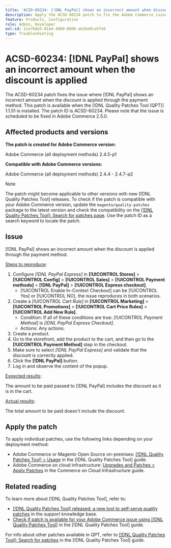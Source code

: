 ```yaml
---
title: 'ACSD-60234: [!DNL PayPal] shows an incorrect amount when discount is applied'
description: Apply the ACSD-60234 patch to fix the Adobe Commerce issue where [!DNL PayPal] shows an incorrect amount when the discount is applied through the payment method.
feature: Products, Configuration
role: Admin, Developer
exl-id: 2ce7bde5-02a4-4989-80d6-ab1be0ca5fe9
type: Troubleshooting
---
```

# ACSD-60234: [!DNL PayPal] shows an incorrect amount when the discount is applied

The ACSD-60234 patch fixes the issue where [!DNL PayPal] shows an incorrect amount when the discount is applied through the payment method. This patch is available when the [!DNL Quality Patches Tool (QPT)] 1.1.51 is installed. The patch ID is ACSD-60234. Please note that the issue is scheduled to be fixed in Adobe Commerce 2.5.0.

## Affected products and versions

**The patch is created for Adobe Commerce version:**

Adobe Commerce (all deployment methods) 2.4.5-p1

**Compatible with Adobe Commerce versions:**

Adobe Commerce (all deployment methods) 2.4.4 - 2.4.7-p2

>[!NOTE]
>
>The patch might become applicable to other versions with new [!DNL Quality Patches Tool] releases. To check if the patch is compatible with your Adobe Commerce version, update the `magento/quality-patches` package to the latest version and check the compatibility on the [[!DNL Quality Patches Tool]: Search for patches page](https://experienceleague.adobe.com/tools/commerce-quality-patches/index.html). Use the patch ID as a search keyword to locate the patch.

## Issue

[!DNL PayPal] shows an incorrect amount when the discount is applied through the payment method.

<u>Steps to reproduce</u>:

1. Configure *[!DNL PayPal Express]* in **[!UICONTROL Stores]** > **[!UICONTROL Config]** > **[!UICONTROL Sales]** > **[!UICONTROL Payment methods]** > **[!DNL PayPal]** > **[!UICONTROL Express checkout]**.
   * [!UICONTROL Enable In-Context Checkout] can be [!UICONTROL Yes] or [!UICONTROL NO], the issue reproduces in both scenarios. 
1. Create a *[!UICONTROL Cart Rule]* in **[!UICONTROL Marketing]** > **[!UICONTROL Promotions]** > **[!UICONTROL Cart Price Rules]** > **[!UICONTROL Add New Rule]**.
   * Condition: If all of these conditions are true: *[!UICONTROL Payment Method]* is *[!DNL PayPal Express Checkout]*.
   * Actions: Any actions.
1. Create a product.
1. Go to the storefront, add the product to the cart, and then go to the **[!UICONTROL Payment Method]** step in the checkout.
1. Make sure to select *[!DNL PayPal Express]* and validate that the discount is correctly applied.
1. Click the **[!DNL PayPal]** button.
1. Log in and observe the content of the popup.
   
<u>Expected results</u>:

The amount to be paid passed to [!DNL PayPal] includes the discount as it is in the cart.

<u>Actual results</u>:

The total amount to be paid doesn't include the discount.

## Apply the patch

To apply individual patches, use the following links depending on your deployment method:

* Adobe Commerce or Magento Open Source on-premises: [[!DNL Quality Patches Tool] > Usage](/help/tools/quality-patches-tool/usage.md) in the [!DNL Quality Patches Tool] guide.
* Adobe Commerce on cloud infrastructure: [Upgrades and Patches > Apply Patches](https://experienceleague.adobe.com/docs/commerce-cloud-service/user-guide/develop/upgrade/apply-patches.html) in the Commerce on Cloud Infrastructure guide.

## Related reading

To learn more about [!DNL Quality Patches Tool], refer to:

* [[!DNL Quality Patches Tool] released: a new tool to self-serve quality patches](https://experienceleague.adobe.com/en/docs/commerce-operations/tools/quality-patches-tool/quality-patches-tool-to-self-serve-quality-patches) in the support knowledge base.
* [Check if patch is available for your Adobe Commerce issue using [!DNL Quality Patches Tool]](/help/tools/quality-patches-tool/patches-available-in-qpt/check-patch-for-magento-issue-with-magento-quality-patches.md) in the [!DNL Quality Patches Tool] guide.

For info about other patches available in QPT, refer to [[!DNL Quality Patches Tool]: Search for patches](https://experienceleague.adobe.com/tools/commerce-quality-patches/index.html) in the [!DNL Quality Patches Tool] guide.

